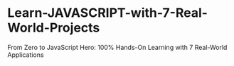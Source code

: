 # Learn-JAVASCRIPT-with-7-Real-World-Projects
 From Zero to JavaScript Hero: 100% Hands-On Learning with 7 Real-World Applications
